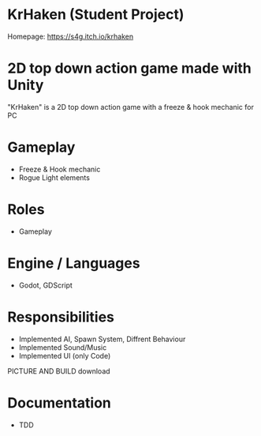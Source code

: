 # KrHaken (Student Project)

Homepage: https://s4g.itch.io/krhaken

# 2D top down action game made with Unity
"KrHaken" is a 2D top down action game with a freeze & hook mechanic for PC

# Gameplay 
- Freeze & Hook mechanic
- Rogue Light elements

# Roles
- Gameplay

# Engine / Languages
- Godot, GDScript

# Responsibilities
- Implemented AI, Spawn System, Diffrent Behaviour
- Implemented Sound/Music
- Implemented UI (only Code)


PICTURE AND BUILD download

# Documentation

- TDD
